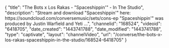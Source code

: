 {
    "title": "The Bots x Los Rakas - \"Spaceshippin'\" - In The Studio",
    "description": "Stream and download \"Spaceshippin'\" here: https:\/\/soundcloud.com\/conversemusic\/sets\/cons-ep \"Spaceshippin'\" was produced by Justin Warfield and Yeti ...",
    "channelid": "168524",
    "videoid": "6418705",
    "date_created": "1443741788",
    "date_modified": "1443741788",
    "type": "captivate",
    "layout": "channelVideo",
    "url": "\/converse\/the-bots-x-los-rakas-spaceshippin-in-the-studio\/168524-6418705"
}